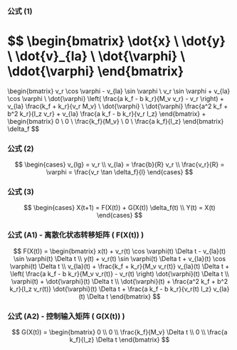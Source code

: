 
### 公式 (1)
$$
\begin{bmatrix}
\dot{x} \\
\dot{y} \\
\dot{v}_{la} \\
\dot{\varphi} \\
\ddot{\varphi}
\end{bmatrix}
=
\begin{bmatrix}
v_r \cos \varphi - v_{la} \sin \varphi \\
v_r \sin \varphi + v_{la} \cos \varphi \\
\dot{\varphi} \left( \frac{a k_f - b k_r}{M_v v_r} - v_r \right) + v_{la} \frac{k_f + k_r}{v_r M_v} \\
\dot{\varphi} \\
\dot{\varphi} \frac{a^2 k_f + b^2 k_r}{I_z v_r} + v_{la} \frac{a k_f - b k_r}{v_r I_z}
\end{bmatrix}
+
\begin{bmatrix}
0 \\
0 \\
\frac{k_f}{M_v} \\
0 \\
\frac{a k_f}{I_z}
\end{bmatrix} \delta_f
$$

### 公式 (2)
$$
\begin{cases}
v_{lg} = v_r \\
v_{la} = \frac{b}{R} v_r \\
\frac{v_r}{R} = \varphi = \frac{v_r \tan \delta_f}{l}
\end{cases}
$$

### 公式 (3)
$$
\begin{cases}
X(t+1) = F(X(t)) + G(X(t)) \delta_f(t) \\
Y(t) = X(t)
\end{cases}
$$

### 公式 (A1) - 离散化状态转移矩阵 \( F(X(t)) \)
$$
F(X(t)) =
\begin{bmatrix}
x(t) + v_r(t) \cos \varphi(t) \Delta t - v_{la}(t) \sin \varphi(t) \Delta t \\
y(t) + v_r(t) \sin \varphi(t) \Delta t + v_{la}(t) \cos \varphi(t) \Delta t \\
v_{la}(t) + \frac{k_f + k_r}{M_v v_r(t)} v_{la}(t) \Delta t + \left( \frac{a k_f - b k_r}{M_v v_r(t)} - v_r(t) \right) \dot{\varphi}(t) \Delta t \\
\varphi(t) + \dot{\varphi}(t) \Delta t \\
\dot{\varphi}(t) + \frac{a^2 k_f + b^2 k_r}{I_z v_r(t)} \dot{\varphi}(t) \Delta t + \frac{a k_f - b k_r}{v_r(t) I_z} v_{la}(t) \Delta t
\end{bmatrix}
$$

### 公式 (A2) - 控制输入矩阵 \( G(X(t)) \)
$$
G(X(t)) =
\begin{bmatrix}
0 \\
0 \\
\frac{k_f}{M_v} \Delta t \\
0 \\
\frac{a k_f}{I_z} \Delta t
\end{bmatrix}
$$
